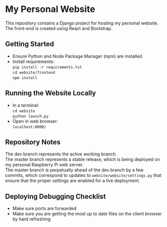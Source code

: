 # My Personal Website
This repository contains a Django project for hosting my personal website.
The front-end is created using React and Bootstrap.

## Getting Started
- Ensure Python and Node Package Manager (npm) are installed
- Install requirements: \
`pip install -r requirements.txt` \
`cd website/frontend` \
`npm install`

## Running the Website Locally
- In a terminal: \
`cd website` \
`python launch.py`
- Open in web browser: \
`localhost:8000/`

## Repository Notes
The dev branch represents the active working branch. \
The master branch represents a stable release, which is being deployed on my personal Raspberry Pi web server. \
The master branch is perpetually ahead of the dev branch by a few commits, which correspond to updates to
`website/website/settings.py` that ensure that the proper settings are enabled for a live deployment.

## Deploying Debugging Checklist
- Make sure ports are forwarded
- Make sure you are getting the most up to date files on the client browser by hard refreshing
